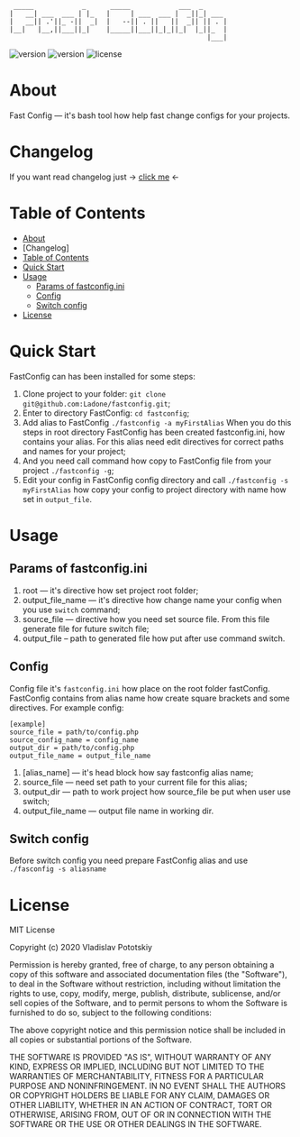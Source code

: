 ```
 _____            _      _____            ___  _      
|   __| ___  ___ | |_   |     | ___  ___ |  _||_| ___ 
|   __|| .'||_ -||  _|  |   --|| . ||   ||  _|| || . |
|__|   |__,||___||_|    |_____||___||_|_||_|  |_||_  |
                                                 |___|
```
![version](https://img.shields.io/badge/Changelog%20updated-24--07--2020-informational)
![version](https://img.shields.io/badge/version-1.0-green)
![license](https://img.shields.io/badge/license-MIT-red)

About
=====

Fast Config — it's bash tool how help fast change configs for your projects.

Changelog
=========
If you want read changelog just → [click me] ←

Table of Contents
=================

<!--ts-->
* [About](#about)
* [Changelog]
* [Table of Contents](#table-of-contents)
* [Quick Start](#table-of-contents)
* [Usage](#usage)
  * [Params of fastconfig.ini](#params-of-fastconfigini)
  * [Config](#config)
  * [Switch config](#switch-config)
* [License](#license)
<!--te-->

Quick Start
===========
FastConfig can has been installed for some steps:
1. Clone project to your folder: `git clone git@github.com:Ladone/fastconfig.git`;
2. Enter to directory FastConfig: `cd fastconfig`;
3. Add alias to FastConfig `./fastconfig -a myFirstAlias`
When you do this steps in root directory FastConfig has been created fastconfig.ini,
how contains your alias. For this alias need edit directives for correct paths and names
for your project;
4. And you need call command how copy to FastConfig file from your project `./fastconfig -g`;
5. Edit your config in FastConfig config directory and call `./fastconfig -s myFirstAlias`
how copy your config to project directory with name how set in `output_file`.

Usage
=====
Params of fastconfig.ini
------------------------
1. root — it's directive how set project root folder;  
2. output_file_name — it's directive how change name your config when you use `switch` command;  
3. source_file — directive how you need set source file. From this file generate file for future switch file;  
4. output_file – path to generated file how put after use command switch.  


Config
---------------
Config file it's `fastconfig.ini` how place on the root folder fastConfig. FastConfig contains from alias name how create square brackets and some directives.
For example config:
```
[example]
source_file = path/to/config.php
source_config_name = config_name
output_dir = path/to/config.php
output_file_name = output_file_name
```

1. [alias_name] — it's head block how say fastconfig alias name;
2. source_file — need set path to your current file for this alias;
3. output_dir — path to work project how source_file be put when user use switch;
4. output_file_name — output file name in working dir.


Switch config
-------------
Before switch config you need prepare FastConfig alias and use `./fasconfig -s aliasname`

License
=======
MIT License

Copyright (c) 2020 Vladislav Pototskiy

Permission is hereby granted, free of charge, to any person obtaining a copy
of this software and associated documentation files (the "Software"), to deal
in the Software without restriction, including without limitation the rights
to use, copy, modify, merge, publish, distribute, sublicense, and/or sell
copies of the Software, and to permit persons to whom the Software is
furnished to do so, subject to the following conditions:

The above copyright notice and this permission notice shall be included in all
copies or substantial portions of the Software.

THE SOFTWARE IS PROVIDED "AS IS", WITHOUT WARRANTY OF ANY KIND, EXPRESS OR
IMPLIED, INCLUDING BUT NOT LIMITED TO THE WARRANTIES OF MERCHANTABILITY,
FITNESS FOR A PARTICULAR PURPOSE AND NONINFRINGEMENT. IN NO EVENT SHALL THE
AUTHORS OR COPYRIGHT HOLDERS BE LIABLE FOR ANY CLAIM, DAMAGES OR OTHER
LIABILITY, WHETHER IN AN ACTION OF CONTRACT, TORT OR OTHERWISE, ARISING FROM,
OUT OF OR IN CONNECTION WITH THE SOFTWARE OR THE USE OR OTHER DEALINGS IN THE
SOFTWARE.

[click me]: https://github.com/Ladone/fastconfig/blob/master/CHANGELOG.MD{:targe="_blank"}